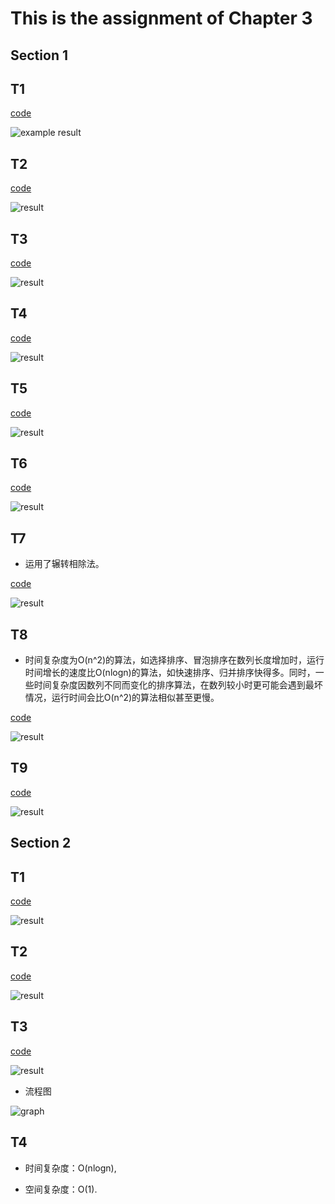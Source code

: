 # This is the assignment of Chapter 3

## Section 1

## T1

[code](./3_T1.py)

![example result](./pic1.png)

## T2

[code](./3_T2.py)

![result](./pic2.png)

## T3

[code](./3_T3.py)

![result](./pic3.png)

## T4

[code](./3_T4.py)

![result](./pic4.png)

## T5

[code](./3_T5.py)

![result](./pic5.png)

## T6

[code](./3_T6.py)

![result](./pic6.png)

## T7

- 运用了辗转相除法。

[code](./3_T7.py)

![result](./pic7.png)

## T8

- 时间复杂度为O(n^2)的算法，如选择排序、冒泡排序在数列长度增加时，运行时间增长的速度比O(nlogn)的算法，如快速排序、归并排序快得多。同时，一些时间复杂度因数列不同而变化的排序算法，在数列较小时更可能会遇到最坏情况，运行时间会比O(n^2)的算法相似甚至更慢。

[code](./3_T8.py)

![result](./pic8.png)

## T9

[code](./3_T9.py)

![result](./pic9.png)

## Section 2

## T1

[code](./4_T1.py)

![result](./pic10.png)

## T2

[code](./4_T2.py)

![result](./pic11.png)

## T3

[code](./4_T3.py)

![result](./pic12.png)

- 流程图

![graph](./flowgraph.png)

## T4

- 时间复杂度：O(nlogn),

- 空间复杂度：O(1).